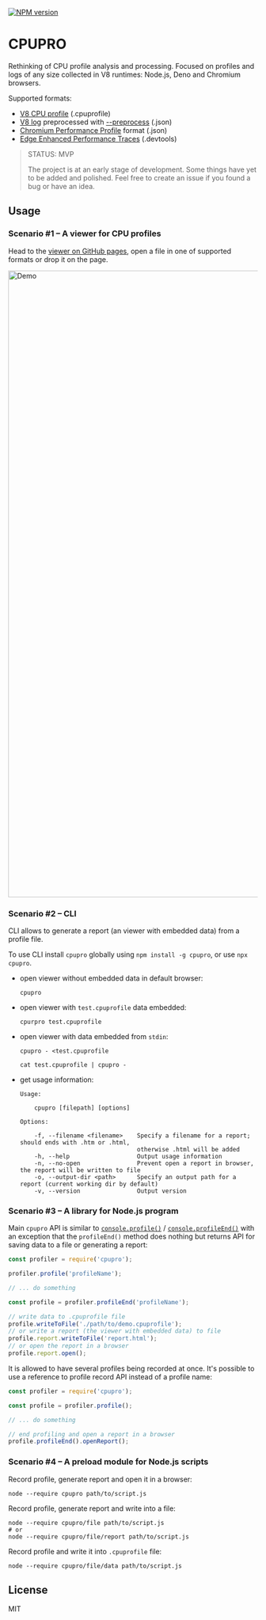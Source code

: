 [![NPM version](https://img.shields.io/npm/v/cpupro.svg)](https://www.npmjs.com/package/cpupro)

# CPUPRO

Rethinking of CPU profile analysis and processing. Focused on profiles and logs of any size collected in V8 runtimes: Node.js, Deno and Chromium browsers.

Supported formats:

* [V8 CPU profile](https://nodejs.org/docs/latest/api/cli.html#--cpu-prof) (.cpuprofile)
* [V8 log](https://v8.dev/docs/profile) preprocessed with [--preprocess](https://v8.dev/docs/profile#web-ui-for---prof) (.json)
* [Chromium Performance Profile](https://developer.chrome.com/docs/devtools/performance/reference#save) format (.json)
* [Edge Enhanced Performance Traces](https://learn.microsoft.com/en-us/microsoft-edge/devtools-guide-chromium/experimental-features/share-traces) (.devtools)

> STATUS: MVP
>
> The project is at an early stage of development. Some things have yet to be added and polished. Feel free to create an issue if you found a bug or have an idea.

## Usage

### Scenario #1 – A viewer for CPU profiles

Head to the [viewer on GitHub pages](https://lahmatiy.github.io/cpupro/), open a file in one of supported formats or drop it on the page.

<img width="1267" alt="Demo" src="https://github.com/lahmatiy/cpupro/assets/270491/ea4d54b7-8d37-456a-8db3-628a1da7df3e">

### Scenario #2 – CLI

CLI allows to generate a report (an viewer with embedded data) from a profile file.

To use CLI install `cpupro` globally using `npm install -g cpupro`, or use `npx cpupro`.

- open viewer without embedded data in default browser:
  ```
  cpupro
  ```
- open viewer with `test.cpuprofile` data embedded:
  ```
  cpurpro test.cpuprofile
  ```
- open viewer with data embedded from `stdin`:
  ```
  cpupro - <test.cpuprofile
  ```
  ```
  cat test.cpuprofile | cpupro -
  ```
- get usage information:
  ```
  Usage:
  
      cpupro [filepath] [options]
  
  Options:
  
      -f, --filename <filename>    Specify a filename for a report; should ends with .htm or .html,
                                   otherwise .html will be added
      -h, --help                   Output usage information
      -n, --no-open                Prevent open a report in browser, the report will be written to file
      -o, --output-dir <path>      Specify an output path for a report (current working dir by default)
      -v, --version                Output version
  ```

### Scenario #3 – A library for Node.js program

Main `cpupro` API is similar to [`console.profile()`](https://developer.mozilla.org/en-US/docs/Web/API/console/profile) / [`console.profileEnd()`](https://developer.mozilla.org/en-US/docs/Web/API/console/profileEnd) with an exception that the `profileEnd()` method does nothing but returns API for saving data to a file or generating a report:

```js
const profiler = require('cpupro');

profiler.profile('profileName');

// ... do something

const profile = profiler.profileEnd('profileName');

// write data to .cpuprofile file
profile.writeToFile('./path/to/demo.cpuprofile');
// or write a report (the viewer with embedded data) to file
profile.report.writeToFile('report.html');
// or open the report in a browser
profile.report.open();
```

It is allowed to have several profiles being recorded at once. It's possible to use a reference to profile record API instead of a profile name:

```js
const profiler = require('cpupro');

const profile = profiler.profile();

// ... do something

// end profiling and open a report in a browser
profile.profileEnd().openReport();
```

### Scenario #4 – A preload module for Node.js scripts

Record profile, generate report and open it in a browser:

```
node --require cpupro path/to/script.js
```

Record profile, generate report and write into a file:

```
node --require cpupro/file path/to/script.js
# or
node --require cpupro/file/report path/to/script.js
```

Record profile and write it into `.cpuprofile` file:

```
node --require cpupro/file/data path/to/script.js
```

## License

MIT

